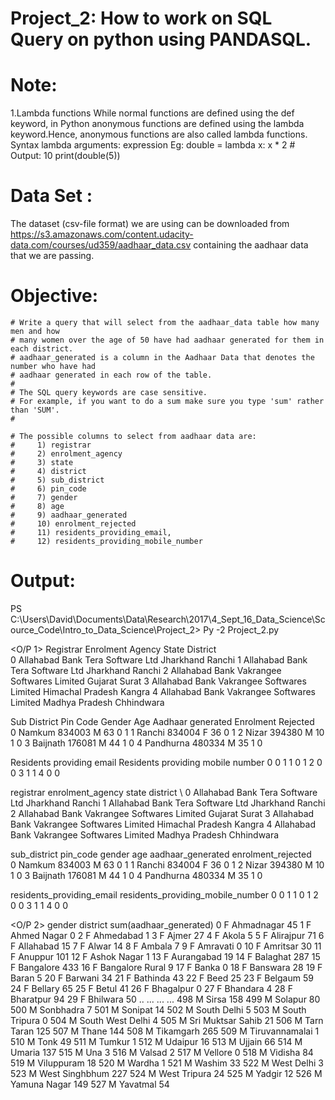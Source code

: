 # Project_2: How to work on SQL Query on python using PANDASQL.

# Note:
1.Lambda functions
 While normal functions are defined using the def keyword, in Python anonymous functions are defined using the lambda keyword.Hence, anonymous functions are also called lambda functions.
 Syntax
        lambda arguments: expression
  Eg:
     double = lambda x: x * 2
     # Output: 10
     print(double(5))

# Data Set :

The dataset (csv-file format) we are using can be downloaded from https://s3.amazonaws.com/content.udacity-data.com/courses/ud359/aadhaar_data.csv containing the aadhaar data that we are passing.


# Objective:
    # Write a query that will select from the aadhaar_data table how many men and how 
    # many women over the age of 50 have had aadhaar generated for them in each district.
    # aadhaar_generated is a column in the Aadhaar Data that denotes the number who have had
    # aadhaar generated in each row of the table.
    #
    # The SQL query keywords are case sensitive. 
    # For example, if you want to do a sum make sure you type 'sum' rather than 'SUM'.
    #

    # The possible columns to select from aadhaar data are:
    #     1) registrar
    #     2) enrolment_agency
    #     3) state
    #     4) district
    #     5) sub_district
    #     6) pin_code
    #     7) gender
    #     8) age
    #     9) aadhaar_generated
    #     10) enrolment_rejected
    #     11) residents_providing_email,
    #     12) residents_providing_mobile_number




# Output:

PS C:\Users\David\Documents\Data\Research\2017\4_Sept_16_Data_Science\Scource_Code\Intro_to_Data_Science\Project_2> Py -2 Project_2.py

<O/P 1>
<OLD DATA>
        Registrar             Enrolment Agency             State    District  \
0  Allahabad Bank            Tera Software Ltd         Jharkhand      Ranchi
1  Allahabad Bank            Tera Software Ltd         Jharkhand      Ranchi
2  Allahabad Bank  Vakrangee Softwares Limited           Gujarat       Surat
3  Allahabad Bank  Vakrangee Softwares Limited  Himachal Pradesh      Kangra
4  Allahabad Bank  Vakrangee Softwares Limited    Madhya Pradesh  Chhindwara

  Sub District Pin Code Gender  Age  Aadhaar generated  Enrolment Rejected  \
0       Namkum   834003      M   63                  0                   1
1       Ranchi   834004      F   36                  0                   1
2        Nizar   394380      M   10                  1                   0
3     Baijnath   176081      M   44                  1                   0
4    Pandhurna   480334      M   35                  1                   0

   Residents providing email  Residents providing mobile number
0                          0                                  1
1                          0                                  1
2                          0                                  0
3                          1                                  1
4                          0                                  0

<NEW DATA>
        registrar             enrolment_agency             state    district  \
0  Allahabad Bank            Tera Software Ltd         Jharkhand      Ranchi
1  Allahabad Bank            Tera Software Ltd         Jharkhand      Ranchi
2  Allahabad Bank  Vakrangee Softwares Limited           Gujarat       Surat
3  Allahabad Bank  Vakrangee Softwares Limited  Himachal Pradesh      Kangra
4  Allahabad Bank  Vakrangee Softwares Limited    Madhya Pradesh  Chhindwara

  sub_district pin_code gender  age  aadhaar_generated  enrolment_rejected  \
0       Namkum   834003      M   63                  0                   1
1       Ranchi   834004      F   36                  0                   1
2        Nizar   394380      M   10                  1                   0
3     Baijnath   176081      M   44                  1                   0
4    Pandhurna   480334      M   35                  1                   0

   residents_providing_email  residents_providing_mobile_number
0                          0                                  1
1                          0                                  1
2                          0                                  0
3                          1                                  1
4                          0                                  0

<O/P 2>
    gender           district  sum(aadhaar_generated)
0        F         Ahmadnagar                      45
1        F        Ahmed Nagar                       0
2        F          Ahmedabad                       1
3        F              Ajmer                      27
4        F              Akola                       5
5        F          Alirajpur                      71
6        F          Allahabad                      15
7        F              Alwar                      14
8        F             Ambala                       7
9        F           Amravati                       0
10       F           Amritsar                      30
11       F            Anuppur                     101
12       F        Ashok Nagar                       1
13       F         Aurangabad                      19
14       F           Balaghat                     287
15       F          Bangalore                     433
16       F    Bangalore Rural                       9
17       F              Banka                       0
18       F           Banswara                      28
19       F              Baran                       5
20       F            Barwani                      34
21       F           Bathinda                      43
22       F               Beed                      25
23       F            Belgaum                      59
24       F            Bellary                      65
25       F              Betul                      41
26       F          Bhagalpur                       0
27       F           Bhandara                       4
28       F          Bharatpur                      94
29       F           Bhilwara                      50
..     ...                ...                     ...
498      M              Sirsa                     158
499      M            Solapur                      80
500      M          Sonbhadra                       7
501      M            Sonipat                      14
502      M        South Delhi                       5
503      M      South Tripura                       0
504      M   South West Delhi                       4
505      M  Sri Muktsar Sahib                      21
506      M         Tarn Taran                     125
507      M              Thane                     144
508      M          Tikamgarh                     265
509      M     Tiruvannamalai                       1
510      M               Tonk                      49
511      M             Tumkur                       1
512      M            Udaipur                      16
513      M             Ujjain                      66
514      M             Umaria                     137
515      M                Una                       3
516      M             Valsad                       2
517      M            Vellore                       0
518      M            Vidisha                      84
519      M         Viluppuram                      18
520      M             Wardha                       1
521      M             Washim                      33
522      M         West Delhi                       3
523      M     West Singhbhum                     227
524      M       West Tripura                      24
525      M             Yadgir                      12
526      M       Yamuna Nagar                     149
527      M           Yavatmal                      54